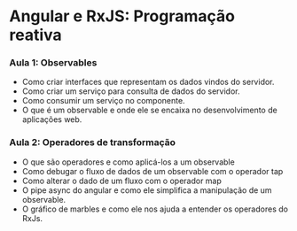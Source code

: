 # Angular e RxJS: Programação reativa

### Aula 1: Observables

- Como criar interfaces que representam os dados vindos do servidor.
- Como criar um serviço para consulta de dados do servidor.
- Como consumir um serviço no componente.
- O que é um observable e onde ele se encaixa no desenvolvimento de aplicações web.

### Aula 2: Operadores de transformação

- O que são operadores e como aplicá-los a um observable
- Como debugar o fluxo de dados de um observable com o operador tap
- Como alterar o dado de um fluxo com o operador map
- O pipe async do angular e como ele simplifica a manipulação de um observable.
- O gráfico de marbles e como ele nos ajuda a entender os operadores do RxJs.